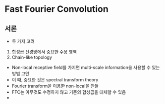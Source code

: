 # Fast Fourier Convolution

## 서론
- 두 가지 고려
1. 합성곱 신경망에서 중요한 수용 영역
2. Chain-like topology
- Non-local receptive field를 가지면 multi-scale information을 사용할 수 있는 방법 고안
- 이 때, 중요한 것은 spectral transform theory
- Fourier transform을 이용한 non-local을 만듦
- FFC는 아무것도 수정하지 않고 기존의 합성곱을 대체할 수 있음
- 
